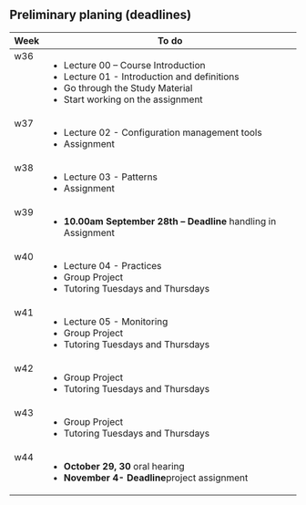 ## Preliminary planing (deadlines)

<table width="70%">
    <thead>
        <tr>
            <th>Week</th>
            <th>To do</th>
        </tr>
    </thead>
    <tbody>
        <tr>
            <td style="vertical-align: top;">w36</td>
            <td>
                <ul>
                    <li>Lecture 00 – Course Introduction   </li>
                    <li>Lecture 01 - Introduction and definitions</li>
                    <li>Go through the Study Material</li>
                    <li>Start working on the assignment</li>
                </ul>
            </td>
        </tr>
        <tr>
            <td style="vertical-align: top;">w37</td>
            <td>
                <ul>
                    <li>Lecture 02 - Configuration management tools</li>
                    <li>Assignment</li>
                </ul>
            </td>
        </tr>
        <tr>
            <td style="vertical-align: top;">w38</td>
            <td>
                <ul>
                    <li>Lecture 03 - Patterns</li>
                    <li>Assignment</li>
                </ul>
            </td>
        </tr>
      <tr>
          <td style="vertical-align: top;">w39</td>
          <td>
              <ul>
                  <li><strong>10.00am September 28th – Deadline</strong> handling in Assignment</li>
              </ul>
          </td>
      </tr>
      <tr>
          <td style="vertical-align: top;">w40</td>
          <td>
              <ul>
                <li>Lecture 04 - Practices</li>
                <li>Group Project</li>
                <li>Tutoring Tuesdays and Thursdays</li>
              </ul>
          </td>
      </tr>
      <tr>
          <td style="vertical-align: top;">w41</td>
          <td>
              <ul>
                <li>Lecture 05 - Monitoring</li>
                <li>Group Project</li>
                <li>Tutoring Tuesdays and Thursdays</li>
              </ul>
          </td>
      </tr>
      <tr>
          <td style="vertical-align: top;">w42</td>
          <td>
              <ul>
                <li>Group Project</li>
                <li>Tutoring Tuesdays and Thursdays</li>
              </ul>
          </td>
      </tr>
          <td style="vertical-align: top;">w43</td>
          <td>
              <ul>
                <li>Group Project</li>
                <li>Tutoring Tuesdays and Thursdays</li>
              </ul>
          </td>
      </tr>
      <tr>
          <td style="vertical-align: top;">w44</td>
          <td>
              <ul>
                  <li><strong>October 29, 30</strong> oral hearing</li>
                  <li><strong>November 4- Deadline</strong>project assignment</li>
              </ul>
          </td>
      </tr>
    </tbody>
</table>
